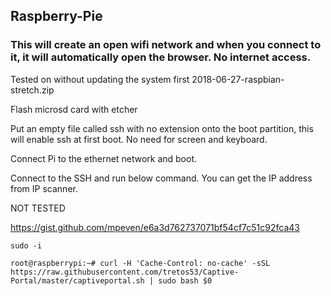 ## Raspberry-Pie

### This will create an open wifi network and when you connect to it, it will automatically open the browser. No internet access.

Tested on without updating the system first 2018-06-27-raspbian-stretch.zip

Flash microsd card with etcher

Put an empty file called ssh with no extension onto the boot partition, this will enable ssh at first boot. No need for screen and keyboard.

Connect Pi to the ethernet network and boot.

Connect to the SSH and run below command. You can get the IP address from IP scanner.

NOT TESTED

https://gist.github.com/mpeven/e6a3d762737071bf54cf7c51c92fca43

```
sudo -i
```

```
root@raspberrypi:~# curl -H 'Cache-Control: no-cache' -sSL https://raw.githubusercontent.com/tretos53/Captive-Portal/master/captiveportal.sh | sudo bash $0
```
